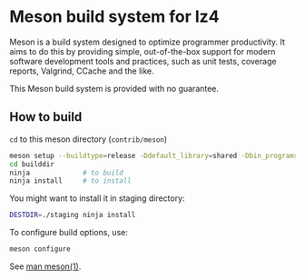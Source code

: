 Meson build system for lz4
==========================

Meson is a build system designed to optimize programmer productivity. It aims to do this by providing simple,
out-of-the-box support for modern software development tools and practices, such as unit tests, coverage reports,
Valgrind, CCache and the like.

This Meson build system is provided with no guarantee.

## How to build

`cd` to this meson directory (`contrib/meson`)

```sh
meson setup --buildtype=release -Ddefault_library=shared -Dbin_programs=true builddir
cd builddir
ninja             # to build
ninja install     # to install
```

You might want to install it in staging directory:

```sh
DESTDIR=./staging ninja install
```

To configure build options, use:

```sh
meson configure
```

See [man meson(1)](https://manpages.debian.org/testing/meson/meson.1.en.html).
